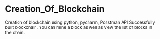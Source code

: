# Creation_Of_Blockchain
Creation of blockchain using python, pycharm, Poastman API
Successfully built blockchain. You can mine a block as well as view the list of blocks in the chain.
